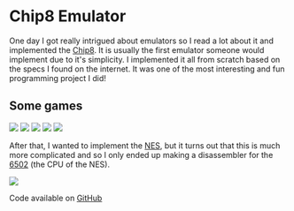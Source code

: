 # Chip8 Emulator

One day I got really intrigued about emulators so I read a lot about it and implemented the [Chip8](https://en.wikipedia.org/wiki/CHIP-8).
It is usually the first emulator someone would implement due to it's simplicity.
I implemented it all from scratch based on the specs I found on the internet.
It was one of the most interesting and fun programming project I did!

## Some games
![]({{rootImages}}projects/chip8/chip8-pong.png)
![]({{rootImages}}projects/chip8/chip8-pong.png)
![]({{rootImages}}projects/chip8/chip8-breakout.png)
![]({{rootImages}}projects/chip8/chip8-tetris.png)
![]({{rootImages}}projects/chip8/chip8-tank.png)

After that, I wanted to implement the [NES](https://en.wikipedia.org/wiki/Nintendo_Entertainment_System), but it turns out that this is much more complicated and so I only ended up making a disassembler for the [6502](https://en.wikipedia.org/wiki/MOS_Technology_6502) (the CPU of the NES).

![]({{rootImages}}projects/chip8/bender6502.jpg)

Code available on [GitHub](https://github.com/kevenv/chip8)
